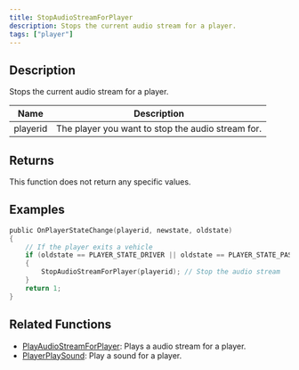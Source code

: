 ```yaml
---
title: StopAudioStreamForPlayer
description: Stops the current audio stream for a player.
tags: ["player"]
---
```


<VersionWarn version='SA-MP 0.3d' />

## Description

Stops the current audio stream for a player.

| Name     | Description                                       |
| -------- | ------------------------------------------------- |
| playerid | The player you want to stop the audio stream for. |

## Returns

This function does not return any specific values.

## Examples

```c
public OnPlayerStateChange(playerid, newstate, oldstate)
{
    // If the player exits a vehicle
    if (oldstate == PLAYER_STATE_DRIVER || oldstate == PLAYER_STATE_PASSENGER)
    {
        StopAudioStreamForPlayer(playerid); // Stop the audio stream
    }
    return 1;
}
```

## Related Functions

- [PlayAudioStreamForPlayer](PlayAudioStreamForPlayer.md): Plays a audio stream for a player.
- [PlayerPlaySound](PlayerPlaySound.md): Play a sound for a player.
